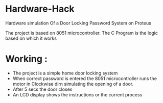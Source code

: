 # Hardware-Hack
Hardware simulation Of a Door Locking Password System on Proteus

The project is based on 8051 microcontroller. The C Program is the logic based on which it works

# Working :
* The project is a simple home door locking system
* When correct password is entered the 8051 microcontroller runs the motor in Clockwise dirn simulating the opening of a door.
* After 5 secs the door closes
* An LCD display shows the instructions or the current process
